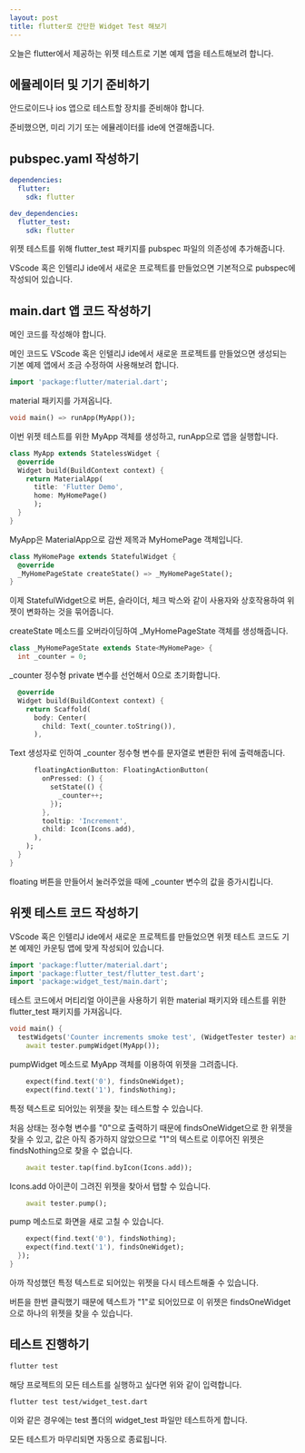 ```yaml
---
layout: post
title: flutter로 간단한 Widget Test 해보기
---
```


오늘은 flutter에서 제공하는 위젯 테스트로 기본 예제 앱을 테스트해보려 합니다.

## 에뮬레이터 및 기기 준비하기

안드로이드나 ios 앱으로 테스트할 장치를 준비해야 합니다.

준비했으면, 미리 기기 또는 에뮬레이터를 ide에 연결해줍니다.

## pubspec.yaml 작성하기

```yaml
dependencies:
  flutter:
    sdk: flutter

dev_dependencies:
  flutter_test:
    sdk: flutter
```

위젯 테스트를 위해 flutter_test 패키지를 pubspec 파일의 의존성에 추가해줍니다.

VScode 혹은 인텔리J ide에서 새로운 프로젝트를 만들었으면 기본적으로 pubspec에 작성되어 있습니다.

## main.dart 앱 코드 작성하기

메인 코드를 작성해야 합니다.

메인 코드도 VScode 혹은 인텔리J ide에서 새로운 프로젝트를 만들었으면 생성되는 기본 예제 앱에서 조금 수정하여 사용해보려 합니다.

```dart
import 'package:flutter/material.dart';
```

material 패키지를 가져옵니다.

```dart
void main() => runApp(MyApp());
```

이번 위젯 테스트를 위한 MyApp 객체를 생성하고, runApp으로 앱을 실행합니다. 

```dart
class MyApp extends StatelessWidget {
  @override
  Widget build(BuildContext context) {
    return MaterialApp(
      title: 'Flutter Demo', 
      home: MyHomePage()
      );
  }
}
```

MyApp은 MaterialApp으로 감싼 제목과 MyHomePage 객체입니다.

```dart
class MyHomePage extends StatefulWidget {
  @override
  _MyHomePageState createState() => _MyHomePageState();
}
```

이제 StatefulWidget으로 버튼, 슬라이더, 체크 박스와 같이 사용자와 상호작용하여 위젯이 변화하는 것을 묶어줍니다.

createState 메소드를 오버라이딩하여 _MyHomePageState 객체를 생성해줍니다.

```dart
class _MyHomePageState extends State<MyHomePage> {
  int _counter = 0;
```

_counter 정수형 private 변수를 선언해서 0으로 초기화합니다.

```dart
  @override
  Widget build(BuildContext context) {
    return Scaffold(
      body: Center(
        child: Text(_counter.toString()),
      ),
```

Text 생성자로 인하여 _counter 정수형 변수를 문자열로 변환한 뒤에 출력해줍니다.

```dart
      floatingActionButton: FloatingActionButton(
        onPressed: () {
          setState(() {
            _counter++;
          });
        },
        tooltip: 'Increment',
        child: Icon(Icons.add),
      ),
    );
  }
}
```

floating 버튼을 만들어서 눌러주었을 때에 _counter 변수의 값을 증가시킵니다.

## 위젯 테스트 코드 작성하기

VScode 혹은 인텔리J ide에서 새로운 프로젝트를 만들었으면 위젯 테스트 코드도 기본 예제인 카운팅 앱에 맞게 작성되어 있습니다.

```dart
import 'package:flutter/material.dart';
import 'package:flutter_test/flutter_test.dart';
import 'package:widget_test/main.dart';
```

테스트 코드에서 머티리얼 아이콘을 사용하기 위한 material 패키지와 테스트를 위한 flutter_test 패키지를 가져옵니다.

```dart
void main() {
  testWidgets('Counter increments smoke test', (WidgetTester tester) async {
    await tester.pumpWidget(MyApp());
```

pumpWidget 메소드로 MyApp 객체를 이용하여 위젯을 그려줍니다.

```dart
    expect(find.text('0'), findsOneWidget);
    expect(find.text('1'), findsNothing);
```

특정 텍스트로 되어있는 위젯을 찾는 테스트할 수 있습니다.

처음 상태는 정수형 변수를 "0"으로 출력하기 때문에 findsOneWidget으로 한 위젯을 찾을 수 있고, 값은 아직 증가하지 않았으므로 "1"의 텍스트로 이루어진 위젯은 findsNothing으로 찾을 수 없습니다.

```dart
    await tester.tap(find.byIcon(Icons.add));
```

Icons.add 아이콘이 그려진 위젯을 찾아서 탭할 수 있습니다.

```dart
    await tester.pump();
```

pump 메소드로 화면을 새로 고칠 수 있습니다.

```dart
    expect(find.text('0'), findsNothing);
    expect(find.text('1'), findsOneWidget);
  });
}
```

아까 작성했던 특정 텍스트로 되어있는 위젯을 다시 테스트해줄 수 있습니다.

버튼을 한번 클릭했기 때문에 텍스트가 "1"로 되어있므로 이 위젯은 findsOneWidget으로 하나의 위젯을 찾을 수 있습니다.


## 테스트 진행하기

```bash
flutter test
```

해당 프로젝트의 모든 테스트를 실행하고 싶다면 위와 같이 입력합니다.

```bash
flutter test test/widget_test.dart
```

이와 같은 경우에는 test 폴더의 widget_test 파일만 테스트하게 합니다.

모든 테스트가 마무리되면 자동으로 종료됩니다.